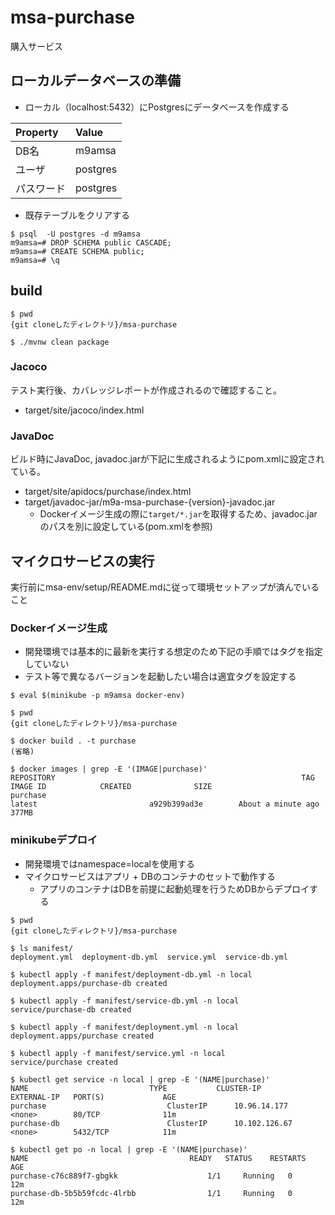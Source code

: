 # msa-purchase

購入サービス

## ローカルデータベースの準備
 - ローカル（localhost:5432）にPostgresにデータベースを作成する

| Property   | Value       |
|:-----------|:------------|
| DB名      | m9amsa |
| ユーザ     | postgres    |
| パスワード | postgres    |

- 既存テーブルをクリアする
```
$ psql  -U postgres -d m9amsa
m9amsa=# DROP SCHEMA public CASCADE;
m9amsa=# CREATE SCHEMA public;
m9amsa=# \q
```

## build
```
$ pwd
{git cloneしたディレクトリ}/msa-purchase

$ ./mvnw clean package
```

### Jacoco
テスト実行後、カバレッジレポートが作成されるので確認すること。

  - target/site/jacoco/index.html

### JavaDoc
ビルド時にJavaDoc, javadoc.jarが下記に生成されるようにpom.xmlに設定されている。

  - target/site/apidocs/purchase/index.html
  - target/javadoc-jar/m9a-msa-purchase-{version}-javadoc.jar
    - Dockerイメージ生成の際に`target/*.jar`を取得するため、javadoc.jarのパスを別に設定している(pom.xmlを参照)

## マイクロサービスの実行
実行前にmsa-env/setup/README.mdに従って環境セットアップが済んでいること

### Dockerイメージ生成
- 開発環境では基本的に最新を実行する想定のため下記の手順ではタグを指定していない
- テスト等で異なるバージョンを起動したい場合は適宜タグを設定する
```
$ eval $(minikube -p m9amsa docker-env)

$ pwd
{git cloneしたディレクトリ}/msa-purchase

$ docker build . -t purchase
(省略)

$ docker images | grep -E '(IMAGE|purchase)'
REPOSITORY                                                       TAG                            IMAGE ID            CREATED              SIZE
purchase                                                             latest                         a929b399ad3e        About a minute ago   377MB
```

### minikubeデプロイ
- 開発環境ではnamespace=localを使用する
- マイクロサービスはアプリ + DBのコンテナのセットで動作する
  - アプリのコンテナはDBを前提に起動処理を行うためDBからデプロイする

```
$ pwd
{git cloneしたディレクトリ}/msa-purchase

$ ls manifest/
deployment.yml  deployment-db.yml  service.yml  service-db.yml

$ kubectl apply -f manifest/deployment-db.yml -n local
deployment.apps/purchase-db created

$ kubectl apply -f manifest/service-db.yml -n local
service/purchase-db created

$ kubectl apply -f manifest/deployment.yml -n local
deployment.apps/purchase created

$ kubectl apply -f manifest/service.yml -n local
service/purchase created

$ kubectl get service -n local | grep -E '(NAME|purchase)'
NAME                           TYPE           CLUSTER-IP       EXTERNAL-IP   PORT(S)             AGE
purchase                           ClusterIP      10.96.14.177     <none>        80/TCP              11m
purchase-db                        ClusterIP      10.102.126.67    <none>        5432/TCP            11m

$ kubectl get po -n local | grep -E '(NAME|purchase)'
NAME                                    READY   STATUS    RESTARTS   AGE
purchase-c76c889f7-gbgkk                    1/1     Running   0          12m
purchase-db-5b5b59fcdc-4lrbb                1/1     Running   0          12m

```
